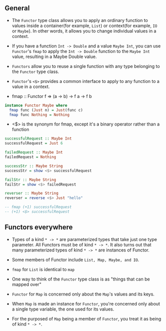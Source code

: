 ## General

- The `Functor` type class allows you to apply an ordinary function to values inside a container(for example, `List`) or context(for example, `IO` or `Maybe`). In other words, it allows you to change individual values in a context.

- If you have a function `Int -> Double` and a value `Maybe Int`, you can use `Functor`'s `fmap` to apply the `Int -> Double` function to the `Maybe Int` value, resulting in a Maybe Double value.

- `Functors` allow you to reuse a single function with any type belonging to the `Functor` type class.

- `Functor`'s `<$>` provides a common interface to apply to any function to a value in a context.

- fmap :: Functor f => (a -> b) -> f a -> f b

```haskell
instance Functor Maybe where
  fmap func (Just n) = Just(func c)
  fmap func Nothing = Nothing
```

- <$> is the synonym for fmap, except it's a binary operator rather than a function

```haskell
successfulRequest :: Maybe Int
successfulRequest = Just 6

failedRequest :: Maybe Int
failedRequest = Nothing

successStr :: Maybe String
successStr = show <$> successfulRequest

failStr :: Maybe String
failStr = show <$> failedRequest

reverser :: Maybe String
reverser = reverse <$> Just "hello"

-- fmap (+1) successfulRequest
-- (+1) <$> successfulRequest
```

## Functors everywhere
- Types of a kind `* -> *` are parameterized types that take just one type parameter. All Functors must be of kind `* -> *`. It also turns out that many parameterized types of kind `* -> *` are instances of Functor.

- Some members of Functor include `List, Map, Maybe, and IO`.

- `fmap` for `List` is identical to `map`

- One way to think of the `Functor` type class is as "things that can be mapped over"

- `Functor` for `Map` is concerned only about the `Map`'s values and its keys.

- When `Map` is made an instance for `Functor`, you're concerned only about a single type variable, the one used for its values.

- For the purposed of `Map` being a member of `Functor`, you treat it as being of kind `* -> *`.

